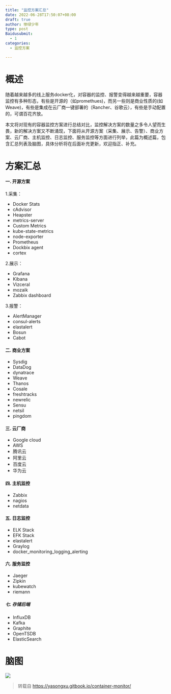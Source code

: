 ```yaml
---
title: "监控方案汇总"
date: 2022-06-28T17:50:07+08:00
draft: true
author: 惨绿少年
type: post
Baidusubmit:
  - 1
categories:
  - 监控方案

---
```


# 概述

  随着越来越多的线上服务docker化，对容器的监控、报警变得越来越重要，容器监控有多种形态，有些是开源的（如promethues)，而另一些则是商业性质的(如Weave)，有些是集成在云厂商一键部署的（Rancher、谷歌云），有些是手动配置的，可谓百花齐放。
  
  本文将对现有的容器监控方案进行总结对比，监控解决方案的数量之多令人望而生畏，新的解决方案又不断涌现，下面将从开源方案（采集、展示、告警）、商业方案、云厂商、主机监控、日志监控、服务监控等方面进行列举，此篇为概述篇，包含汇总列表及脑图，具体分析将在后面补充更新，欢迎指正、补充。

# 方案汇总
  
#### 一. 开源方案

1.采集：

* Docker Stats
* cAdvisor
* Heapster
* metrics-server
* Custom Metrics
* kube-state-metrics
* node-exporter
* Prometheus
* Dockbix agent
* cortex

2.展示：

* Grafana
* Kibana
* Vizceral
* mozaik
* Zabbix dashboard

3.报警：

* AlertManager
* consul-alerts
* elastalert
* Bosun
* Cabot

#### 二. 商业方案

* Sysdig
* DataDog
* dynatrace
* Weave
* Thanos
* Cosale
* freshtracks
* newrelic
* Sensu
* netsil
* pingdom
    
#### 三. 云厂商

* Google cloud
* AWS
* 腾讯云
* 阿里云
* 百度云
* 华为云

#### 四. 主机监控

* Zabbix
* nagios
* netdata

#### 五. 日志监控

* ELK Stack
* EFK Stack
* elastalert
* Graylog
* docker_monitoring_logging_alerting

#### 六. 服务监控

* 	Jaeger
* 	Zipkin
* 	kubewatch
* 	riemann
    
##### 七. 存储后端

* 	InfluxDB
* 	Kafka
* 	Graphite
* 	OpenTSDB
* 	ElasticSearch
  
# 脑图
![](/png/26dc8b2a26b9a9a8604f817ed9876054-1.png)


> 转载自 
> https://yasongxu.gitbook.io/container-monitor/ 
